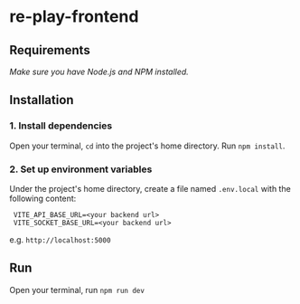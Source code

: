 # re-play-frontend
## Requirements
*Make sure you have Node.js and NPM installed.*
## Installation
### 1. Install dependencies
Open your terminal, `cd` into the project's home directory. Run `npm install`.
### 2. Set up environment variables
Under the project's home directory, create a file named `.env.local` with the following content:
```
 VITE_API_BASE_URL=<your backend url>
 VITE_SOCKET_BASE_URL=<your backend url>
```
e.g. `http://localhost:5000`
## Run
Open your terminal, run `npm run dev`
